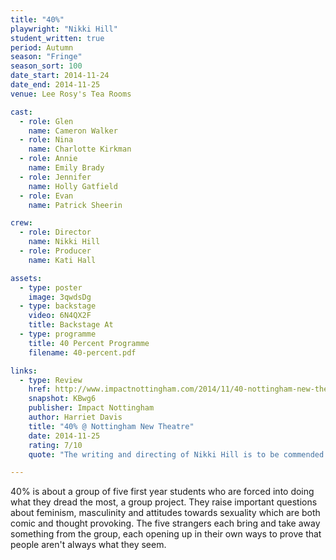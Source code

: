 ```yaml
---
title: "40%"
playwright: "Nikki Hill"
student_written: true
period: Autumn
season: "Fringe"
season_sort: 100
date_start: 2014-11-24
date_end: 2014-11-25
venue: Lee Rosy's Tea Rooms

cast:
  - role: Glen
    name: Cameron Walker
  - role: Nina
    name: Charlotte Kirkman
  - role: Annie
    name: Emily Brady
  - role: Jennifer
    name: Holly Gatfield
  - role: Evan
    name: Patrick Sheerin

crew:
  - role: Director
    name: Nikki Hill
  - role: Producer
    name: Kati Hall

assets:
  - type: poster
    image: 3qwdsDg
  - type: backstage
    video: 6N4QX2F
    title: Backstage At
  - type: programme
    title: 40 Percent Programme
    filename: 40-percent.pdf

links:
  - type: Review
    href: http://www.impactnottingham.com/2014/11/40-nottingham-new-theatre/
    snapshot: KBwg6
    publisher: Impact Nottingham
    author: Harriet Davis
    title: "40% @ Nottingham New Theatre"
    date: 2014-11-25
    rating: 7/10
    quote: "The writing and directing of Nikki Hill is to be commended. She managed to capture the student experience in a way that brought both laughter and sadness to the audience, and allowed us to reflect upon the apparent absurdities of student life."

---
```


40% is about a group of five first year students who are forced into doing what they dread the most, a group project. They raise important questions about feminism, masculinity and attitudes towards sexuality which are both comic and thought provoking. The five strangers each bring and take away something from the group, each opening up in their own ways to prove that people aren't always what they seem.
